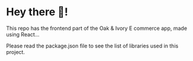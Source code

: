 # Hey there 👋!
This repo has the frontend part of the Oak & Ivory E commerce app, made using React...

Please read the package.json file to see the list of libraries used in this project.
